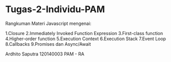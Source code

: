 # Tugas-2-Individu-PAM

Rangkuman Materi Javascript mengenai:

1.Closure
2.Immediately Invoked Function Expression
3.First-class function
4.Higher-order function
5.Execution Context
6.Execution Stack
7.Event Loop
8.Callbacks
9.Promises dan Async/Await

Ardhito Saputra 
120140003
PAM - RA
